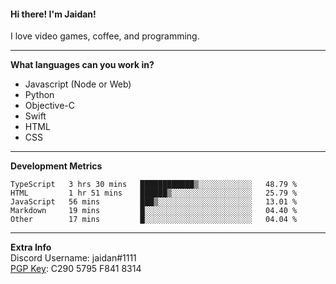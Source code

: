 #### Hi there! I'm Jaidan!
I love video games, coffee, and programming.

---
**What languages can you work in?**<br>
- Javascript (Node or Web)
- Python
- Objective-C
- Swift
- HTML
- CSS

---
**Development Metrics**<br>
<!--START_SECTION:waka-->
```text
TypeScript   3 hrs 30 mins   ████████████▒░░░░░░░░░░░░   48.79 % 
HTML         1 hr 51 mins    ██████▒░░░░░░░░░░░░░░░░░░   25.79 % 
JavaScript   56 mins         ███▒░░░░░░░░░░░░░░░░░░░░░   13.01 % 
Markdown     19 mins         █░░░░░░░░░░░░░░░░░░░░░░░░   04.40 % 
Other        17 mins         █░░░░░░░░░░░░░░░░░░░░░░░░   04.04 % 
```
<!--END_SECTION:waka-->

---
**Extra Info**<br>
Discord Username: jaidan#1111  
[PGP Key](https://keybase.io/monotrix/pgp_keys.asc): C290 5795 F841 8314
